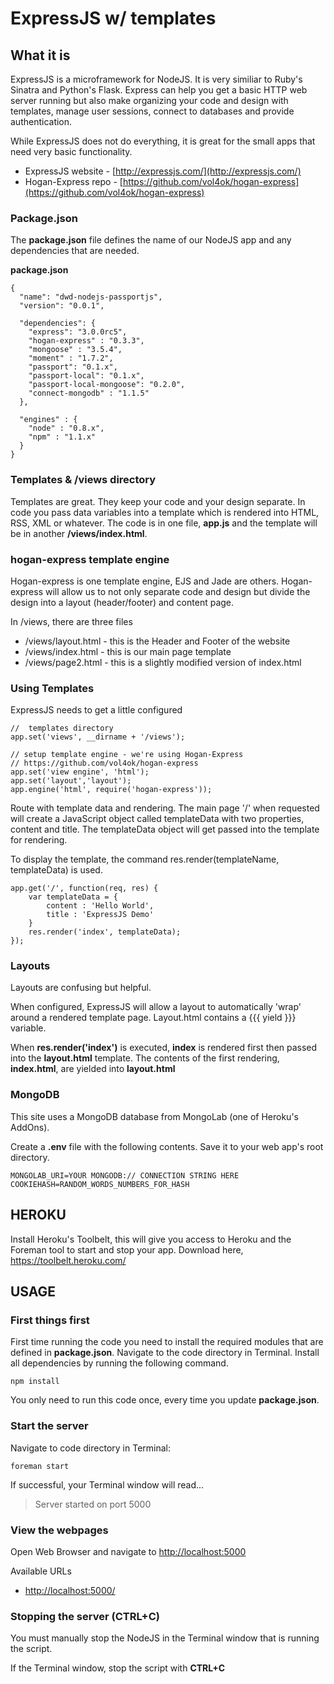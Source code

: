 # ExpressJS w/ templates

## What it is

ExpressJS is a microframework for NodeJS. It is very similiar to Ruby's Sinatra and Python's Flask. Express can help you get a basic HTTP web server running but also make organizing your code and design with templates, manage user sessions, connect to databases and provide authentication. 

While ExpressJS does not do everything, it is great for the small apps that need very basic functionality. 

* ExpressJS website - [http://expressjs.com/](http://expressjs.com/)
* Hogan-Express repo - [https://github.com/vol4ok/hogan-express](https://github.com/vol4ok/hogan-express)

### Package.json

The **package.json** file defines the name of our NodeJS app and any dependencies that are needed. 

**package.json**

	{
	  "name": "dwd-nodejs-passportjs",
	  "version": "0.0.1",
	  
	  "dependencies": {
	    "express": "3.0.0rc5",
	    "hogan-express" : "0.3.3",
	    "mongoose" : "3.5.4",
	    "moment" : "1.7.2",
	    "passport": "0.1.x",
	    "passport-local": "0.1.x",
	    "passport-local-mongoose": "0.2.0",
	    "connect-mongodb" : "1.1.5"
	  },

	  "engines" : {
	    "node" : "0.8.x",
	    "npm" : "1.1.x"
	  }
	}

### Templates & /views directory

Templates are great. They keep your code and your design separate. In code you pass data variables into a template which is rendered into HTML, RSS, XML or whatever. The code is in one file, **app.js** and the template will be in another **/views/index.html**.

### hogan-express template engine

Hogan-express is one template engine, EJS and Jade are others. Hogan-express will allow us to not only separate code and design but divide the design into a layout (header/footer) and content page.

In /views, there are three files

* /views/layout.html - this is the Header and Footer of the website
* /views/index.html - this is our main page template
* /views/page2.html - this is a slightly modified version of index.html

### Using Templates

ExpressJS needs to get a little configured

	//  templates directory
	app.set('views', __dirname + '/views');

	// setup template engine - we're using Hogan-Express
	// https://github.com/vol4ok/hogan-express
	app.set('view engine', 'html');
	app.set('layout','layout');
	app.engine('html', require('hogan-express'));

Route with template data and rendering. The main page '/' when requested will create a JavaScript object called templateData with two properties, content and title. The templateData object will get passed into the template for rendering.

To display the template, the command res.render(templateName, templateData) is used.

	app.get('/', function(req, res) {
		var templateData = {
			content : 'Hello World',
			title : 'ExpressJS Demo'
		}
		res.render('index', templateData);
	});

### Layouts

Layouts are confusing but helpful. 

When configured, ExpressJS will allow a layout to automatically 'wrap' around a rendered template page. Layout.html contains a {{{ yield }}} variable. 

When **res.render('index')** is executed, **index** is rendered first then passed into the **layout.html** template. The contents of the first rendering, **index.html**, are yielded into **layout.html**

### MongoDB 

This site uses a MongoDB database from MongoLab (one of Heroku's AddOns).

Create a **.env** file with the following contents. Save it to your web app's root directory.

	MONGOLAB_URI=YOUR MONGODB:// CONNECTION STRING HERE
	COOKIEHASH=RANDOM_WORDS_NUMBERS_FOR_HASH


## HEROKU

Install Heroku's Toolbelt, this will give you access to Heroku and the Foreman tool to start and stop your app. Download here, <https://toolbelt.heroku.com/>

## USAGE

### First things first

First time running the code you need to install the required modules that are defined in **package.json**. Navigate to the code directory in Terminal. Install all dependencies by running the following command.
	
	npm install

You only need to run this code once, every time you update **package.json**.

### Start the server

Navigate to code directory in Terminal: 
	
	foreman start

If successful, your Terminal window will read... 

> Server started on port 5000

### View the webpages

Open Web Browser and navigate to [http://localhost:5000](http://localhost:5000)

Available URLs 

* [http://localhost:5000/](http://localhost:5000)


### Stopping the server (CTRL+C)

You must manually stop the NodeJS in the Terminal window that is running the script. 

If the Terminal window, stop the script with **CTRL+C**

